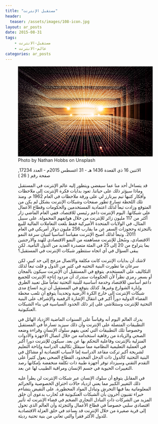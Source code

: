 ```yaml
---
title: "مستقبل الإنترنت"
header: 
  teaser: /assets/images/108-icon.jpg
layout: ar_posts
date: 2015-08-31
tags:
    - مستقبل-الانترنت
    - عالم-الانترنت
categories: ar_posts
---
```

<figure class="image">
    <a href="/assets/images//assets/images/108-icon.jpg"><img src="/assets/images/108-icon.jpg"></a>
    <figcaption>Photo by Nathan Hobbs on Unsplash</figcaption>

الاثنين 16 ذي القعدة 1436 هـ - 31 اغسطس 2015م - العدد 17234, صفحة رقم ( 26 )

قد يتساءل أحد منا عما سيفضي ويتطور إليه عالم الإنترنت في المستقبل وماذا سيؤثر ذلك على حياتنا. تعود بدايات فكرة الإنترنت إلى ملاحظات وأفكار كتبها تيم بيرنارز لي على ورقة ملاحظات في العام 1962 م. ومنذ تلك اللحظة تسارع تطور صفحات وشبكات الإنترنت بشكل لم يكن من المتوقع وزادت تبعاً لذلك اعتمادية المستخدمين والحكومات وقطاع الأعمال على شبكاتها. اليوم الإنترنت داعم رئيسي للاقتصاد، ففي العام الماضي زار أكثر من 117 مليون زائر للإنترنت من خلال هواتفهم المحمولة. على سبيل المثال، في الولايات المتحدة الأميركية فقط بلغت التعاملات المالية للبيع بالتجزئة وحجوزات السفر عن ما يقارب 256 مليون دولار أمريكي في العام 2011. وتبعاً لذلك أصبح الإنترنت مقياسا أساسيا لتبيان سرعة النمو الاقتصادي، وسُجل للإنترنت مساهمته من النمو الاقتصادي للهند والارجنتين بما يتراوح من 20 إلى 25 في المئة متصدرة العديد من الدول النامية. لكن يبقى السؤال في أي اتجاه ستتطور شبكات الإنترنت في المستقبل؟

لاشك أن بدايات الإنترنت كانت مكلفة والاتصال مزعج إلى حد كبير، لكن سرعان ما تطورت البنية التحتيه في كثير من الدول و قلت تبعاً لذلك التكاليف على المستخدم. يتوقع في المستقبل أن الإنترنت سيكون بالمجان أو بسعر رمزي نظراً لأن الحكومات ستدرك أن مردود إتاحة الإنترنت للجميع داعم أساسي للاقتصاد وخدمة أساسية للبنية التحتية تماماً مثل تعبيد الطرق وإنارة الشوارع وغيرها. كذلك يتوقع في المستقبل أن تزيد اتساع مدى شبكات الإنترنت إلى خارج الكرة الأرضية وتحديداً يتوقع أن تلعب محطة الفضاء الدولية دوراً أكبر في انتقال الإشارة الرقمية والإشراف على البنية التحتية للإنترنت وستتلاشى على إثر ذلك الحدود السياسية في بناء الشبكات العنكبوتية.

يدرك العالم اليوم أنه وقياساً على السنوات الماضية الازدياد الهائل في التطبيقات المتصلة على الإنترنت وأن ذلك سيزيد تسارعاً في المستقبل وخصوصاً تلك التطبيقات التي تُعنى بفهم سلوك الإنسان وقراءة وضعه الصحي والزيادة من رفاهية استخدامه من خلال اتصال الأجهزة والأدوات المنزلية بالإنترنت وفاعلية التحكم بها عن بعد. سيكون للإنترنت دورا أكبر في العملية التعليمية النظامية مما سيقلل تكاليف الدراسة وإتاحة التعليم لشريحة أكبر تركت مقاعد الدراسة إما لأسباب اقتصادية أو مشاكل في البنية التحتية كالدول ذات الدخل المحدود. القطاع الصحي يعول كثيراً على التقدم التقني وسيزداد توفر أجهزة طبية ذات تكلفة منخفضة بإمكانها رصد التغييرات الحيوية في جسم الإنسان ومراقبة الطبيب لها عن بعد.

في المقابل يتوقع أن سلوك الإنسان عبر شبكات الإنترنت لن يطرأ عليه ذلك التغيير الكبير مما يعني ازدياد حالات اختراق الخصوصية والجرائم المعلوماتية بما فيها التحرش وتبادل المواد المحظورة. على النقيض يتشاءم خبراء تقنيون آخرون بأن الشبكات العنكبوتية قد تُحارب بدعوى أن خلق المزيد من الشركات ذات التبادل التجاري الضخم في فضاء الإنترنت له تأثير اقتصادي سلبي خصوصاً في قطاع الأعمال والتجزئة وأن العالم الذي تحول إلى قرية صغيرة من خلال الإنترنت قد يساعد في خلق العزلة الاقتصادية للدول الأكثر فقراً والتي تعاني من بنية تحتية رديئة.